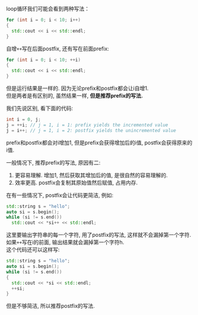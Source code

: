 loop循环我们可能会看到两种写法：
```cpp
for (int i = 0; i < 10; i++)
{
  std::cout << i << std::endl;
}
```
自增`++`写在后面postfix, 还有写在前面prefix:
```cpp
for (int i = 0; i < 10; ++i)
{
  std::cout << i << std::endl;
}
```
但是运行结果是一样的. 因为无论prefix和postfix都会让i自增1.  
但是两者是有区别的, 虽然结果一样, **但是推荐prefix的写法.**

我们先说区别, 看下面的代码:
```cpp
int i = 0, j;
j = ++i; // j = 1, i = 1: prefix yields the incremented value
j = i++; // j = 1, i = 2: postfix yields the unincremented value
```
prefix和postfix都会对i增加1, 但是prefix会获得增加后的i值, postfix会获得原来的i值.

一般情况下, 推荐prefix的写法, 原因有二:
1. 更容易理解. 增加1, 然后获取其增加后的值, 是很自然的容易理解的.
2. 效率更高. postfix会复制其原始值然后赋值, 占用内存.

在有一些情况下, postfix会让代码更简洁, 例如:
```cpp
std::string s = "hello";
auto si = s.begin();
while (si != s.end())
  std::cout << *si++ << std::endl;
```
这里要输出字符串的每一个字符, 用了postfix的写法, 这样就不会漏掉第一个字符.  
如果`++`写在i的前面, 输出结果就会漏掉第一个字符h.  
这个代码还可以这样写:
```cpp
std::string s = "hello";
auto si = s.begin();
while (si != s.end())
{
  std::cout << *si << std::endl;
  ++si;
}
```
但是不够简洁, 所以推荐postfix的写法.